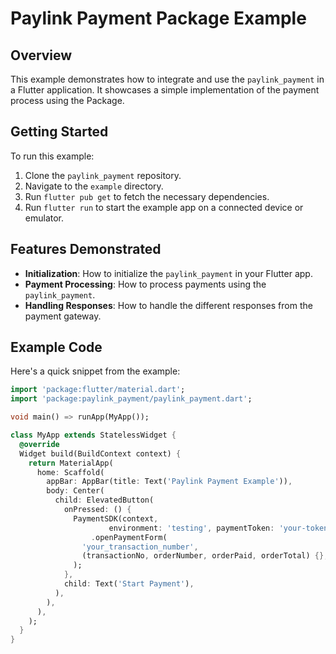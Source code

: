 # Paylink Payment Package Example

## Overview

This example demonstrates how to integrate and use the `paylink_payment` in a Flutter application. It showcases a simple implementation of the payment process using the Package.

## Getting Started

To run this example:

1. Clone the `paylink_payment` repository.
2. Navigate to the `example` directory.
3. Run `flutter pub get` to fetch the necessary dependencies.
4. Run `flutter run` to start the example app on a connected device or emulator.

## Features Demonstrated

- **Initialization**: How to initialize the `paylink_payment` in your Flutter app.
- **Payment Processing**: How to process payments using the `paylink_payment`.
- **Handling Responses**: How to handle the different responses from the payment gateway.

## Example Code

Here's a quick snippet from the example:

```dart
import 'package:flutter/material.dart';
import 'package:paylink_payment/paylink_payment.dart';

void main() => runApp(MyApp());

class MyApp extends StatelessWidget {
  @override
  Widget build(BuildContext context) {
    return MaterialApp(
      home: Scaffold(
        appBar: AppBar(title: Text('Paylink Payment Example')),
        body: Center(
          child: ElevatedButton(
            onPressed: () {
              PaymentSDK(context,
                      environment: 'testing', paymentToken: 'your-token')
                  .openPaymentForm(
                'your_transaction_number',
                (transactionNo, orderNumber, orderPaid, orderTotal) {},
              );
            },
            child: Text('Start Payment'),
          ),
        ),
      ),
    );
  }
}
```
